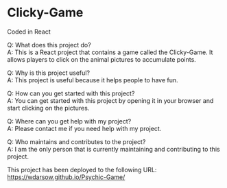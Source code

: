 # Clicky-Game

Coded in React

Q: What does this project do?  
A: This is a React project that contains a game called the Clicky-Game. It allows players to click on the animal pictures to accumulate points.  

Q: Why is this project useful?  
A: This project is useful because it helps people to have fun.

Q: How can you get started with this project?  
A: You can get started with this project by opening it in your browser and start clicking on the pictures.  

Q: Where can you get help with my project?  
A: Please contact me if you need help with my project.  

Q: Who maintains and contributes to the project?  
A: I am the only person that is currently maintaining and contributing to this project.  

This project has been deployed to the following URL: https://wdarsow.github.io/Psychic-Game/
